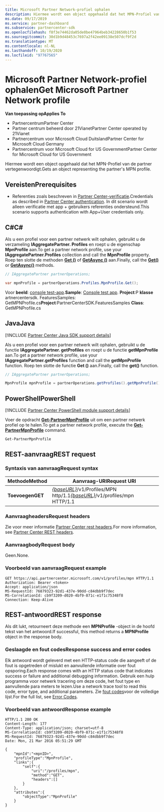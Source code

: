 ```yaml
---
title: Microsoft Partner Network-profiel ophalen
description: Hiermee wordt een object opgehaald dat het MPN-Profiel van de partner vertegenwoordigt.
ms.date: 09/17/2019
ms.service: partner-dashboard
ms.subservice: partnercenter-sdk
ms.openlocfilehash: f8f3e74462da05de0be47964beb34228650b1f53
ms.sourcegitcommit: 30d1b9d48453c7697a2f42ee09138e507dcf9f2d
ms.translationtype: MT
ms.contentlocale: nl-NL
ms.lasthandoff: 10/19/2020
ms.locfileid: "97767565"
---
```

# <a name="get-microsoft-partner-network-profile"></a><span data-ttu-id="9bca8-103">Microsoft Partner Network-profiel ophalen</span><span class="sxs-lookup"><span data-stu-id="9bca8-103">Get Microsoft Partner Network profile</span></span>

<span data-ttu-id="9bca8-104">**Van toepassing op**</span><span class="sxs-lookup"><span data-stu-id="9bca8-104">**Applies To**</span></span>

- <span data-ttu-id="9bca8-105">Partnercentrum</span><span class="sxs-lookup"><span data-stu-id="9bca8-105">Partner Center</span></span>
- <span data-ttu-id="9bca8-106">Partner centrum beheerd door 21Vianet</span><span class="sxs-lookup"><span data-stu-id="9bca8-106">Partner Center operated by 21Vianet</span></span>
- <span data-ttu-id="9bca8-107">Partnercentrum voor Microsoft Cloud Duitsland</span><span class="sxs-lookup"><span data-stu-id="9bca8-107">Partner Center for Microsoft Cloud Germany</span></span>
- <span data-ttu-id="9bca8-108">Partnercentrum voor Microsoft Cloud for US Government</span><span class="sxs-lookup"><span data-stu-id="9bca8-108">Partner Center for Microsoft Cloud for US Government</span></span>

<span data-ttu-id="9bca8-109">Hiermee wordt een object opgehaald dat het MPN-Profiel van de partner vertegenwoordigt.</span><span class="sxs-lookup"><span data-stu-id="9bca8-109">Gets an object representing the partner's MPN profile.</span></span>

## <a name="prerequisites"></a><span data-ttu-id="9bca8-110">Vereisten</span><span class="sxs-lookup"><span data-stu-id="9bca8-110">Prerequisites</span></span>

- <span data-ttu-id="9bca8-111">Referenties zoals beschreven in [Partner Center-verificatie](partner-center-authentication.md).</span><span class="sxs-lookup"><span data-stu-id="9bca8-111">Credentials as described in [Partner Center authentication](partner-center-authentication.md).</span></span> <span data-ttu-id="9bca8-112">In dit scenario wordt alleen verificatie met app + gebruikers referenties ondersteund.</span><span class="sxs-lookup"><span data-stu-id="9bca8-112">This scenario supports authentication with App+User credentials only.</span></span>

## <a name="c"></a><span data-ttu-id="9bca8-113">C\#</span><span class="sxs-lookup"><span data-stu-id="9bca8-113">C\#</span></span>

<span data-ttu-id="9bca8-114">Als u een profiel voor een partner netwerk wilt ophalen, gebruikt u de verzameling **IAggregatePartner. Profiles** en roept u de eigenschap **MpnProfile** aan.</span><span class="sxs-lookup"><span data-stu-id="9bca8-114">To get a partner network profile, use your **IAggregatePartner.Profiles** collection and call the **MpnProfile** property.</span></span> <span data-ttu-id="9bca8-115">Roep ten slotte de methoden [**Get ()**](/dotnet/api/microsoft.store.partnercenter.profiles.impnprofile.get) of [**GetAsync ()**](/dotnet/api/microsoft.store.partnercenter.profiles.impnprofile.getasync) aan.</span><span class="sxs-lookup"><span data-stu-id="9bca8-115">Finally, call the [**Get()**](/dotnet/api/microsoft.store.partnercenter.profiles.impnprofile.get) or [**GetAsync()**](/dotnet/api/microsoft.store.partnercenter.profiles.impnprofile.getasync) methods.</span></span>

``` csharp
// IAggregatePartner partnerOperations;

var mpnProfile = partnerOperations.Profiles.MpnProfile.Get();
```

<span data-ttu-id="9bca8-116">Voor **beeld**: [console test-app](console-test-app.md).</span><span class="sxs-lookup"><span data-stu-id="9bca8-116">**Sample**: [Console test app](console-test-app.md).</span></span> <span data-ttu-id="9bca8-117">**Project**:P **klasse** artnercentersdk. FeaturesSamples: GetMPNProfile.cs</span><span class="sxs-lookup"><span data-stu-id="9bca8-117">**Project**:PartnerCenterSDK.FeaturesSamples **Class**: GetMPNProfile.cs</span></span>

## <a name="java"></a><span data-ttu-id="9bca8-118">Java</span><span class="sxs-lookup"><span data-stu-id="9bca8-118">Java</span></span>

[!INCLUDE [Partner Center Java SDK support details](../includes/java-sdk-support.md)]

<span data-ttu-id="9bca8-119">Als u een profiel voor een partner netwerk wilt ophalen, gebruikt u de functie **IAggregatePartner. getProfiles** en roept u de functie **getMpnProfile** aan.</span><span class="sxs-lookup"><span data-stu-id="9bca8-119">To get a partner network profile, use your **IAggregatePartner.getProfiles** function and call the **getMpnProfile** function.</span></span> <span data-ttu-id="9bca8-120">Roep ten slotte de functie **Get ()** aan.</span><span class="sxs-lookup"><span data-stu-id="9bca8-120">Finally, call the **get()** function.</span></span>

```java
// IAggregatePartner partnerOperations;

MpnProfile mpnProfile = partnerOperations.getProfiles().getMpnProfile().get();
```

## <a name="powershell"></a><span data-ttu-id="9bca8-121">PowerShell</span><span class="sxs-lookup"><span data-stu-id="9bca8-121">PowerShell</span></span>

[!INCLUDE [Partner Center PowerShell module support details](../includes/powershell-module-support.md)]

<span data-ttu-id="9bca8-122">Voer de opdracht [**Get-PartnerMpnProfile**](https://github.com/Microsoft/Partner-Center-PowerShell/blob/master/docs/help/Get-PartnerMpnProfile.md) uit om een partner netwerk profiel op te halen.</span><span class="sxs-lookup"><span data-stu-id="9bca8-122">To get a partner network profile, execute the [**Get-PartnerMpnProfile**](https://github.com/Microsoft/Partner-Center-PowerShell/blob/master/docs/help/Get-PartnerMpnProfile.md) command.</span></span>

```powershell
Get-PartnerMpnProfile
```

## <a name="rest-request"></a><span data-ttu-id="9bca8-123">REST-aanvraag</span><span class="sxs-lookup"><span data-stu-id="9bca8-123">REST request</span></span>

### <a name="request-syntax"></a><span data-ttu-id="9bca8-124">Syntaxis van aanvraag</span><span class="sxs-lookup"><span data-stu-id="9bca8-124">Request syntax</span></span>

| <span data-ttu-id="9bca8-125">Methode</span><span class="sxs-lookup"><span data-stu-id="9bca8-125">Method</span></span>  | <span data-ttu-id="9bca8-126">Aanvraag-URI</span><span class="sxs-lookup"><span data-stu-id="9bca8-126">Request URI</span></span>                                                          |
|---------|----------------------------------------------------------------------|
| <span data-ttu-id="9bca8-127">**Toevoegen**</span><span class="sxs-lookup"><span data-stu-id="9bca8-127">**GET**</span></span> | <span data-ttu-id="9bca8-128">[*{baseURL}*](partner-center-rest-urls.md)/v1/Profiles/MPN http/1.1</span><span class="sxs-lookup"><span data-stu-id="9bca8-128">[*{baseURL}*](partner-center-rest-urls.md)/v1/profiles/mpn HTTP/1.1</span></span> |

### <a name="request-headers"></a><span data-ttu-id="9bca8-129">Aanvraagheaders</span><span class="sxs-lookup"><span data-stu-id="9bca8-129">Request headers</span></span>

<span data-ttu-id="9bca8-130">Zie voor meer informatie [Partner Center rest headers](headers.md).</span><span class="sxs-lookup"><span data-stu-id="9bca8-130">For more information, see [Partner Center REST headers](headers.md).</span></span>

### <a name="request-body"></a><span data-ttu-id="9bca8-131">Aanvraagbody</span><span class="sxs-lookup"><span data-stu-id="9bca8-131">Request body</span></span>

<span data-ttu-id="9bca8-132">Geen.</span><span class="sxs-lookup"><span data-stu-id="9bca8-132">None.</span></span>

### <a name="request-example"></a><span data-ttu-id="9bca8-133">Voorbeeld van aanvraag</span><span class="sxs-lookup"><span data-stu-id="9bca8-133">Request example</span></span>

```http
GET https://api.partnercenter.microsoft.com/v1/profiles/mpn HTTP/1.1
Authorization: Bearer <token>
Accept: application/json
MS-RequestId: 76879323-92d1-437e-90dd-c84dbb9f7dec
MS-CorrelationId: cb9f3209-d020-4bf9-871c-e1f1c75348f8
Connection: Keep-Alive
```

## <a name="rest-response"></a><span data-ttu-id="9bca8-134">REST-antwoord</span><span class="sxs-lookup"><span data-stu-id="9bca8-134">REST response</span></span>

<span data-ttu-id="9bca8-135">Als dit lukt, retourneert deze methode een **MPNProfile** -object in de hoofd tekst van het antwoord.</span><span class="sxs-lookup"><span data-stu-id="9bca8-135">If successful, this method returns a **MPNProfile** object in the response body.</span></span>

### <a name="response-success-and-error-codes"></a><span data-ttu-id="9bca8-136">Geslaagde en fout codes</span><span class="sxs-lookup"><span data-stu-id="9bca8-136">Response success and error codes</span></span>

<span data-ttu-id="9bca8-137">Elk antwoord wordt geleverd met een HTTP-status code die aangeeft of de fout is opgetreden of mislukt en aanvullende informatie over fout opsporing.</span><span class="sxs-lookup"><span data-stu-id="9bca8-137">Each response comes with an HTTP status code that indicates success or failure and additional debugging information.</span></span> <span data-ttu-id="9bca8-138">Gebruik een hulp programma voor netwerk tracering om deze code, het fout type en aanvullende para meters te lezen.</span><span class="sxs-lookup"><span data-stu-id="9bca8-138">Use a network trace tool to read this code, error type, and additional parameters.</span></span> <span data-ttu-id="9bca8-139">Zie [fout codes](error-codes.md)voor de volledige lijst.</span><span class="sxs-lookup"><span data-stu-id="9bca8-139">For the full list, see [Error Codes](error-codes.md).</span></span>

### <a name="response-example"></a><span data-ttu-id="9bca8-140">Voorbeeld van antwoord</span><span class="sxs-lookup"><span data-stu-id="9bca8-140">Response example</span></span>

```http
HTTP/1.1 200 OK
Content-Length: 177
Content-Type: application/json; charset=utf-8
MS-CorrelationId: cb9f3209-d020-4bf9-871c-e1f1c75348f8
MS-RequestId: 76879323-92d1-437e-90dd-c84dbb9f7dec
Date: Mon, 21 Mar 2016 05:51:29 GMT

{
    "mpnId":"<mpnID>",
    "profileType":"MpnProfile",
    "links":{
        "self":{
            "uri":"/profiles/mpn",
            "method":"GET",
            "headers":[]
        }
    },
    "attributes":{
        "objectType":"MpnProfile"
    }
}
```
